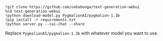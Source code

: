    !git clone https://github.com/oobabooga/text-generation-webui
    %cd text-generation-webui
    !python download-model.py PygmalionAI/pygmalion-1.3b
    !pip install -r requirements.txt
    !python server.py --cai-chat --share 

Replace `PygmalionAI/pygmalion-1.3b` with whatever model you want to use.